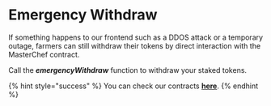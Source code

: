# Emergency Withdraw

If something happens to our frontend such as a DDOS attack or a temporary outage, farmers can still withdraw their tokens by direct interaction with the MasterChef contract.

Call the _**emergencyWithdraw**_ function to withdraw your staked tokens.

{% hint style="success" %}
You can check our contracts [**here**](../tokenomic/contracts/).
{% endhint %}
